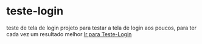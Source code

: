 # teste-login
teste de tela de login
projeto para testar  a tela de login aos poucos, para ter cada vez um resultado melhor
[Ir para Teste-Login](https://kaneesell.github.io/teste-login/)
